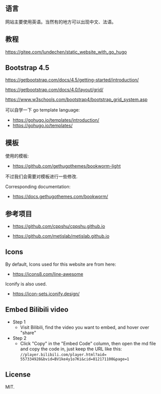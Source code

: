 ## 语言

网站主要使用英语。当然有的地方可以出现中文、法语。

## 教程

https://gitee.com/lundechen/static_website_with_go_hugo

## Bootstrap 4.5

https://getbootstrap.com/docs/4.5/getting-started/introduction/

https://getbootstrap.com/docs/4.0/layout/grid/

https://www.w3schools.com/bootstrap4/bootstrap_grid_system.asp

可以自学一下 go template language:
- https://gohugo.io/templates/introduction/
- https://gohugo.io/templates/

## 模板

使用的模板:

- https://github.com/gethugothemes/bookworm-light

不过我们会需要对模板进行一些修改.

Corresponding documentation: 

- https://docs.gethugothemes.com/bookworm/

## 参考项目
- https://github.com/cppshu/cppshu.github.io

- https://github.com/metislab/metislab.github.io

## Icons

By default, Icons used for this website are from here:

- https://icons8.com/line-awesome

Iconify is also used.

- https://icon-sets.iconify.design/

## Embed Bilibili video
- Step 1
    - Visit Bilibili, find the video you want to embed, and hover over "share"
- Step 2
    - Click "Copy" in the "Embed Code" column, then open the md file and copy the code in, just keep the URL like this: <br>
  ```//player.bilibili.com/player.html?aid= 557334928&bvid=BV1ke4y1o7Ki&cid=812171100&page=1```

## License

MIT. 
